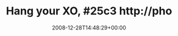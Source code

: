 ---
retweeted: false
source: <a href="http://twitter.com" rel="nofollow">Twitter Web Client</a>
entities:
  hashtags:
  - text: 25c3
    indices:
    - '14'
    - '19'
  symbols: []
  user_mentions: []
  urls: []
display_text_range:
- '0'
- '47'
favorite_count: '0'
id_str: '1082329945'
truncated: false
retweet_count: '0'
id: '1082329945'
created_at: Sun Dec 28 14:48:29 +0000 2008
favorited: false
full_text: 'Hang your XO, #25c3  http://phodroid.com/98zh2w'
lang: en
tags:
- 25c3
- pesos:twitter
date: '2008-12-28T14:48:29+00:00'
src: https://twitter.com/bascht/status/1082329945
original_url: https://twitter.com/bascht/status/1082329945
type: twitter_tweet
text: 'Hang your XO, #25c3  http://phodroid.com/98zh2w'
title: 'Hang your XO, #25c3  http://pho'

---